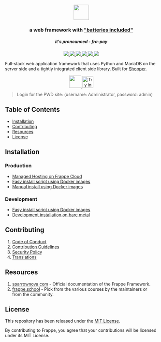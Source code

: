 <div align="center">
	<h1>
		<br>
		<a href="https://sparrownova.com">
			<img src=".github/sparrow-framework-logo.svg" height="50">
		</a>
	</h1>
	<h3>
		a web framework with <a href="https://www.youtube.com/watch?v=LOjk3m0wTwg">"batteries included"</a>
	</h3>
	<h5>
		it's pronounced - <em>fra-pay</em>
	</h5>
</div>

<div align="center">
	<a target="_blank" href="#LICENSE" title="License: MIT">
		<img src="https://img.shields.io/badge/License-MIT-success.svg">
	</a>
	<a target="_blank" href="https://www.python.org/downloads/" title="Python version">
		<img src="https://img.shields.io/badge/python-%3E=_3.10-success.svg">
	</a>
	<a href="https://sparrownova.com/docs">
		<img src="https://img.shields.io/badge/docs-%F0%9F%93%96-success.svg"/>
	</a>
	<a href="https://github.com/sparrownova/sparrow/actions/workflows/server-tests.yml">
		<img src="https://github.com/sparrownova/sparrow/actions/workflows/server-tests.yml/badge.svg">
	</a>
	<a href="https://github.com/sparrownova/sparrow/actions/workflows/ui-tests.yml">
		<img src="https://github.com/sparrownova/sparrow/actions/workflows/ui-tests.yml/badge.svg?branch=develop">
	</a>
	<a href="https://codecov.io/gh/sparrownova/snova">
		<img src="https://codecov.io/gh/sparrownova/snova/branch/develop/graph/badge.svg?token=XoTa679hIj"/>
	</a>
</div>


Full-stack web application framework that uses Python and MariaDB on the server side and a tightly integrated client side library. Built for [Shopper](https://shopper.com).

<div align="center" style="max-height: 40px;">
	<a href="https://sparrownova.com/sparrow/signup">
		<img src=".github/try-on-f-cloud-button.svg" height="40">
	</a>
	<a href="https://labs.play-with-docker.com/?stack=https://raw.githubusercontent.com/gavindsouza/install-scripts/main/frappe/pwd.yml">
		<img src="https://raw.githubusercontent.com/play-with-docker/stacks/master/assets/images/button.png" alt="Try in PWD" height="37"/>
	</a>
</div>

> Login for the PWD site: (username: Administrator, password: admin)

## Table of Contents
* [Installation](#installation)
* [Contributing](#contributing)
* [Resources](#resources)
* [License](#license)

## Installation

### Production
* [Managed Hosting on Frappe Cloud](https://sparrownova.com/)
* [Easy install script using Docker images](https://github.com/sparrownova/snova/tree/develop#easy-install-script)
* [Manual install using Docker images](https://github.com/sparrownova/frappe_docker)

### Development
* [Easy install script using Docker images](https://github.com/sparrownova/snova/tree/develop#easy-install-script)
* [Development installation on bare metal](https://sparrownova.com/docs/user/en/installation)


## Contributing

1. [Code of Conduct](CODE_OF_CONDUCT.md)
1. [Contribution Guidelines](https://github.com/sparrownova/shopper/wiki/Contribution-Guidelines)
1. [Security Policy](SECURITY.md)
1. [Translations](https://translate.shopper.com)

## Resources

1. [sparrownova.com](https://sparrownova.com) - Official documentation of the Frappe Framework.
1. [frappe.school](https://frappe.school) - Pick from the various courses by the maintainers or from the community.

## License
This repository has been released under the [MIT License](LICENSE).

By contributing to Frappe, you agree that your contributions will be licensed under its MIT License.
